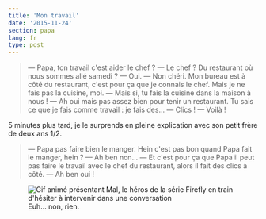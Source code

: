 ```yaml
---
title: 'Mon travail'
date: '2015-11-24'
section: papa
lang: fr
type: post
---
```


> — Papa, ton travail c'est aider le chef ?
> — Le chef ? Du restaurant où nous sommes allé samedi ?
> — Oui.
> — Non chéri. Mon bureau est à côté du restaurant, c'est pour ça que je connais le chef. Mais je ne fais pas la cuisine, moi.
> — Mais si, tu fais la cuisine dans la maison à nous !
> — Ah oui mais pas assez bien pour tenir un restaurant. Tu sais ce que je fais comme travail : je fais des...
> — Clics !
> — Voilà !

5 minutes plus tard, je le surprends en pleine explication avec son petit frère de deux ans 1/2.

> — Papa pas faire bien le manger. Hein c'est pas bon quand Papa fait le manger, hein ?
> — Ah ben non...
> — Et c'est pour ça que Papa il peut pas faire le travail avec le chef du restaurant, alors il fait des clics à côté.
> — Ah ben oui !

<figure>
  <img src="/assets/images/papa/2015-11-24/1.gif" alt="Gif animé présentant Mal, le héros de la série Firefly en train d'hésiter à intervenir dans une conversation" />
  <figcaption>Euh… non, rien.</figcaption>
</figure>

